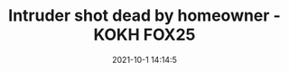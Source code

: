 ---
"title": "Intruder shot dead by homeowner - KOKH FOX25"
"date": "2021-10-1 14:14:5"
"feed_name": "GOOGLENEWSINDUSTRIAL"
"feed_website": "https://news.google.com/search?q=industrial%2Bincident&hl=en-US&gl=US&ceid=US:en"
"feed_rss": "https://news.google.com/rss/search?q=industrial%2Bincident&hl=en-US&gl=US&ceid=US:en"
"link": "https://okcfox.com/news/local/intruder-shot-dead-by-homeowner-10-01-2021"
"source": "{'href': 'https://okcfox.com', 'title': 'KOKH FOX25'}"
"file": "_posts/2021-1-1-361e87dc9a9a7dcbf09cc08796f59cd025658edc.md"
"accident": "1"
"drilling": "1"
"dead": "1"
"injured": "0"
"arrested": "0"
"where": "unknown site"
"causes": "unknown"
"place": "unknown place"
---